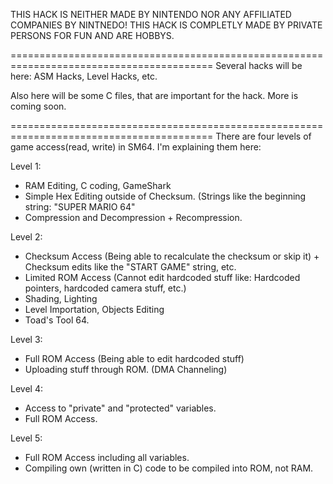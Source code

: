 THIS HACK IS NEITHER MADE BY NINTENDO NOR ANY AFFILIATED COMPANIES BY NINTNEDO!
THIS HACK IS COMPLETLY MADE BY PRIVATE PERSONS FOR FUN AND ARE HOBBYS.

=========================================================================================
Several hacks will be here:
ASM Hacks, Level Hacks, etc.

Also here will be some C files, that are important for the hack.
More is coming soon.

=========================================================================================
There are four levels of game access(read, write) in SM64. I'm explaining them here:

Level 1:
- RAM Editing, C coding, GameShark
- Simple Hex Editing outside of Checksum. (Strings like the beginning string: "SUPER MARIO 64"
- Compression and Decompression + Recompression.

Level 2:
- Checksum Access (Being able to recalculate the checksum or skip it) + Checksum edits like the "START GAME" string, etc.
- Limited ROM Access (Cannot edit hardcoded stuff like: Hardcoded pointers, hardcoded camera stuff, etc.)
- Shading, Lighting
- Level Importation, Objects Editing
- Toad's Tool 64.

Level 3:
- Full ROM Access (Being able to edit hardcoded stuff)
- Uploading stuff through ROM. (DMA Channeling)

Level 4:
- Access to "private" and "protected" variables. 
- Full ROM Access.

Level 5:
- Full ROM Access including all variables.
- Compiling own (written in C) code to be compiled into ROM, not RAM.


